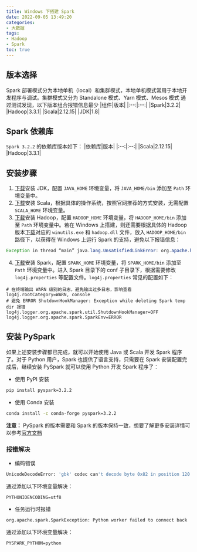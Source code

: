 ```yaml
---
title: Windows 下搭建 Spark
date: 2022-09-05 13:49:20
categories:
- 大数据
tags: 
- Hadoop
- Spark
toc: true
---
```

## 版本选择
Spark 部署模式分为本地单机（local）和集群模式，本地单机模式常用于本地开发程序与调试。集群模式又分为 Standalone 模式、Yarn 模式、Mesos 模式
通过测试发现，以下版本组合报错信息最少
|组件|版本|
|:--:|:--:|
|Spark|3.2.2|
|Hadoop|3.3.1|
|Scala|2.12.15|
|JDK|1.8|
<!--more-->
## Spark 依赖库
`Spark 3.2.2` 的依赖库版本如下：
|依赖库|版本|
|:--:|:--:|
|Scala|2.12.15|
|Hadoop|3.3.1|

## 安装步骤
1. [下载](https://www.oracle.com/java/technologies/downloads/archive/)安装 JDK，配置 `JAVA_HOME` 环境变量，将 `JAVA_HOME/bin` 添加至 `Path` 环境变量中。
2. [下载](https://www.scala-lang.org/download/all.html)安装 Scala，根据具体的操作系统，按照官网推荐的方式安装，无需配置 `SCALA_HOME` 环境变量。
3. [下载](https://archive.apache.org/dist/hadoop/common/)安装 Hadoop，配置 `HADOOP_HOME` 环境变量，将 `HADOOP_HOME/bin` 添加至 `Path` 环境变量中。若在 Windows 上搭建，则还需要根据具体的 Hadoop 版本[下载](https://github.com/kontext-tech/winutils)对应的 `winutils.exe` 和 `hadoop.dll` 文件，放入 `HADOOP_HOME/bin` 路径下，以获得在 Windows 上运行 Spark 的支持，避免以下报错信息：
```java
Exception in thread “main” java.lang.UnsatisfiedLinkError: org.apache.hadoop.io.nativeio.NativeIO$Windows.access0(Ljava/lang/String;I)Z
```
4. [下载](https://archive.apache.org/dist/spark/)安装 Spark，配置 `SPARK_HOME` 环境变量，将 `SPARK_HOME/bin` 添加至 `Path` 环境变量中。进入 Spark 目录下的 conf 子目录下，根据需要修改 `log4j.properties` 等配置文件。`log4j.properties` 常见的配置如下：
```
# 在终端输出 WARN 级别的日志，避免输出过多日志，影响查看
log4j.rootCategory=WARN, console
# 避免 ERROR ShutdownHookManager: Exception while deleting Spark temp dir 报错
log4j.logger.org.apache.spark.util.ShutdownHookManager=OFF
log4j.logger.org.apache.spark.SparkEnv=ERROR
```
## 安装 PySpark
如果上述安装步骤都已完成，就可以开始使用 Java 或 Scala 开发 Spark 程序了。对于 Python 用户，Spark 也提供了语言支持，只需要在 Spark 安装配置完成后，继续安装 PySpark 就可以使用 Python 开发 Spark 程序了：
- 使用 PyPI 安装
```bash
pip install pyspark=3.2.2
```
- 使用 Conda 安装
```bash
conda install -c conda-forge pyspark=3.2.2
```
**注意：** PySpark 的版本需要和 Spark 的版本保持一致，想要了解更多安装详情可以参考[官方文档](https://spark.apache.org/docs/latest/api/python/getting_started/install.html)

### 报错解决
- 编码错误
```bash
UnicodeDecodeError: 'gbk' codec can't decode byte 0x82 in position 120: illegal multibyte sequence
```
通过添加以下环境变量解决：
```
PYTHONIOENCODING=utf8
```
- 任务运行时报错
```bash
org.apache.spark.SparkException: Python worker failed to connect back
```
通过添加以下环境变量解决：
```
PYSPARK_PYTHON=python
```